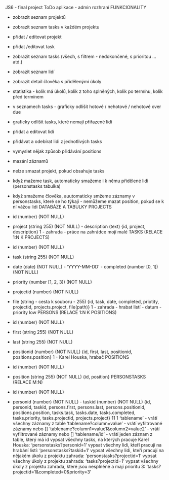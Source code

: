  JS6 - final project
 ToDo aplikace - admin rozhraní
FUNKCIONALITY
- zobrazit seznam projektů
- zobrazit seznam tasks v každém projektu
- přidat / editovat projekt
- přidat /editovat task
- zobrazit seznam tasks (všech, s filtrem - nedokončené, s prioritou ... atd.)
- zobrazit seznam lidí
- zobrazit detail člověka s přidělenými úkoly
- statistika - kolik má úkolů, kolik z toho splněných, kolik po termínu, kolik před termínem
- v seznamech tasks - graficky odlišit hotové / nehotové / nehotové over due
- graficky odlišit tasks, které nemají přiřazené lidi
- přidat a editovat lidi
- přidávat a odebírat lidi z jednotlivých tasks
- vymyslet nějak způsob přidávání positions
- mazání záznamů
- nelze smazat projekt, pokud obsahuje tasks
- když mažeme task, automaticky smažeme i k němu přidělené lidi (personstasks tabulka)
- když smažeme člověka, auutomaticky smžeme záznamy v personstasks, které se ho týkají - nemůžeme mazat position, pokud se k ní vážou lidi
DATABÁZE A TABULKY
PROJECTS
- id (number) (NOT NULL)
- project (string 255) (NOT NULL) - description (text)
{id, project, description}
1 - zahrada - práce na zahrádce mojí malé
TASKS (RELACE 1:N K PROJECTS)
- id (number) (NOT NULL)
- task (string 255) (NOT NULL)
- date (date) (NOT NULL) - ‘YYYY-MM-DD’ - completed (number [0, 1]) (NOT NULL)
- priority (number [1, 2, 3]) (NOT NULL)
- projectid (number) (NOT NULL)
- file (string - cesta k souboru - 255)
{id, task, date, completed, priotity, projectid, projects.project, file(path)}
1 - zahrada - hrabat listí - datum - priority low
PERSONS (RELACE 1:N K POSITIONS)
- id (number) (NOT NULL)
- first (string 255) (NOT NULL)

 - last (string 255) (NOT NULL)
- positionid (number) (NOT NULL)
{id, first, last, positionid, positions.position}
1 - Karel Houska, hrabač
POSITIONS
- id (number) (NOT NULL)
- position (string 255) (NOT NULL)
{id, position}
PERSONSTASKS (RELACE M:N)
- id (number) (NOT NULL)
- personid (number) (NOT NULL) - taskid (number) (NOT NULL)
{id, personid, taskid, persons.first, persons.last, persons.positionid, positions.position, tasks.task, tasks.date, tasks.completed, tasks.priority, tasks.projectid, projects.project}
11 1
‘tablename’ - vrátí všechny záznamy z table
‘tablename?column=value’ - vrátí vyfiltrované záznamy nebo [] ‘tablename?column1=value1&column2=value2’ - vrátí vyfiltrované záznamy nebo [] ‘tablename/id’ - vrátí jeden záznam z table, který má id
vypsat všechny tasks, na kterých pracuje Karel Houska: ‘personstasks?personid=1’
vypsat všechny lidi, kteří pracují na hrabání listí: ‘personstasks?taskid=1’
vypsat všechny lidi, kteří pracují na nějakém úkolu z projektu zahrada: ‘personstasks?projectid=1’
vypsat všechny úkoly z projektu zahrada: ‘tasks?projectid=1’
vypsat všechny úkoly z projektu zahrada, které jsou nesplněné a mají prioritu 3: ‘tasks?projectid=1&completed=0&priority=3’
  